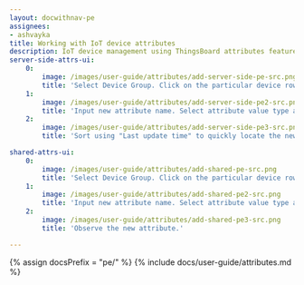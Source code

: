 ```yaml
---
layout: docwithnav-pe
assignees:
- ashvayka
title: Working with IoT device attributes
description: IoT device management using ThingsBoard attributes feature 
server-side-attrs-ui:
    0:
        image: /images/user-guide/attributes/add-server-side-pe-src.png
        title: 'Select Device Group. Click on the particular device row to open device details. Select "Attributes" tab. Choose "Server attributes" scope. Click "+" Icon.'
    1:
        image: /images/user-guide/attributes/add-server-side-pe2-src.png
        title: 'Input new attribute name. Select attribute value type and input attribute value.'
    2:
        image: /images/user-guide/attributes/add-server-side-pe3-src.png
        title: 'Sort using "Last update time" to quickly locate the newly created attribute.'

shared-attrs-ui:
    0:
        image: /images/user-guide/attributes/add-shared-pe-src.png
        title: 'Select Device Group. Click on the particular device row to open device details. Select "Attributes" tab. Choose "Shared attributes" scope. Click "+" Icon.'
    1:
        image: /images/user-guide/attributes/add-shared-pe2-src.png
        title: 'Input new attribute name. Select attribute value type and input attribute value.'
    2:
        image: /images/user-guide/attributes/add-shared-pe3-src.png
        title: 'Observe the new attribute.'

---
```


{% assign docsPrefix = "pe/" %}
{% include docs/user-guide/attributes.md %}